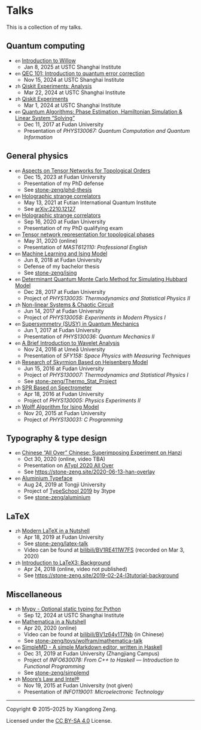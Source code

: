 # Talks

This is a collection of my talks.

## Quantum computing

- `en` [Introduction to Willow](/PDF/2025-01-08-willow.pdf)
  - Jan 8, 2025 at USTC Shanghai Institute
- `en` [QEC 101: Introduction to quantum error correction](/PDF/2024-11-15-qec-101.pdf)
  - Nov 15, 2024 at USTC Shanghai Institute
- `zh` [Qiskit Experiments: Analysis](/PDF/2024-03-22-qiskit-experiments-analysis.pdf)
  - Mar 22, 2024 at USTC Shanghai Institute
- `zh` [Qiskit Experiments](/PDF/2024-03-01-qiskit-experiments.pdf)
  - Mar 1, 2024 at USTC Shanghai Institute
- `en` [Quantum Algorithms: Phase Estimation, Hamiltonian Simulation & Linear System “Solving”](/PDF/2017-12-11-quantum-algorithms.pdf)
  - Dec 11, 2017 at Fudan University
  - Presentation of *PHYS130067: Quantum Computation and Quantum Information*

## General physics

- `en` [Aspects on Tensor Networks for Topological Orders](/PDF/2023-12-15-tn-for-topological-orders.pdf)
  - Dec 15, 2023 at Fudan University
  - Presentation of my PhD defense
  - See [stone-zeng/phd-thesis](https://github.com/stone-zeng/phd-thesis)
- `en` [Holographic strange correlators](/PDF/2021-05-13-holographic-sc.pdf)
  - May 13, 2021 at Futian International Quantum Institute
  - See [arXiv:2210.12127](https://arxiv.org/abs/2210.12127)
- `en` [Holographic strange correlators](/PDF/2020-09-16-holographic-sc.pdf)
  - Sep 16, 2020 at Fudan University
  - Presentation of my PhD qualifying exam
- `en` [Tensor network representation for topological phases](/PDF/2020-05-31-tn-for-topological-phases.pdf)
  - May 31, 2020 (online)
  - Presentation of *MAST612110: Professional English*
- `en` [Machine Learning and Ising Model](/PDF/2018-06-08-ising-ml.pdf)
  - Jun 8, 2018 at Fudan University
  - Defense of my bachelor thesis
  - See [stone-zeng/ising](https://github.com/stone-zeng/ising)
- `en` [Determinant Quantum Monte Carlo Method for Simulating Hubbard Model](/PDF/2017-12-28-dqmc.pdf)
  - Dec 28, 2017 at Fudan University
  - Project of *PHYS130035: Thermodynamics and Statistical Physics II*
- `zh` [Non-linear Systems & Chaotic Circuit](/PDF/2017-06-14-non-linear-systems.pdf)
  - Jun 14, 2017 at Fudan University
  - Project of *PHYS130058: Experiments in Modern Physics I*
- `en` [Supersymmetry (SUSY) in Quantum Mechanics](/PDF/2017-06-01-supersymmetry.pdf)
  - Jun 1, 2017 at Fudan University
  - Presentation of *PHYS130036: Quantum Mechanics II*
- `en` [A Brief Introduction to Wavelet Analysis](/PDF/2016-11-24-wavelet-analysis.pdf)
  - Nov 24, 2016 at Umeå University
  - Presentation of *5FY158: Space Physics with Measuring Techniques*
- `zh` [Research of Skyrmion Based on Heisenberg Model](/PDF/2016-06-15-skyrmion.pdf)
  - Jun 15, 2016 at Fudan University
  - Project of *PHYS130007: Thermodynamics and Statistical Physics I*
  - See [stone-zeng/Thermo_Stat_Project](https://github.com/stone-zeng/Thermo_Stat_Project)
- `zh` [SPR Based on Spectrometer](/PDF/2016-04-18-spr.pdf)
  - Apr 18, 2016 at Fudan University
  - Project of *PHYS130005: Physics Experiments II*
- `zh` [Wolff Algorithm for Ising Model](/PDF/2015-11-20-ising-wolff.pdf)
  - Nov 20, 2015 at Fudan University
  - Project of *PHYS130031: C Programming*

## Typography & type design

- `en` [Chinese “All Over” Chinese: Superimposing Experiment on Hanzi](/PDF/2020-10-30-chinese-all-over-chinese.pdf)
  - Oct 30, 2020 (online, video TBA)
  - Presentation on [ATypI 2020 All Over](https://www.atypi.org/conferences/all-over-2020)
  - See <https://stone-zeng.site/2020-06-13-han-overlay>
- `en` [Aluminium Typeface](/PDF/2019-08-24-aluminium-typeface.pdf)
  - Aug 24, 2019 at Tongji University
  - Project of [TypeSchool 2019](https://3type.cn/events/typeschool_1908_latin) by 3type
  - See [stone-zeng/aluminium](https://github.com/stone-zeng/aluminium)

## LaTeX

- `zh` [Modern LaTeX in a Nutshell](/PDF/2019-04-18-latex-talk.pdf)
  - Apr 18, 2019 at Fudan University
  - See [stone-zeng/latex-talk](https://github.com/stone-zeng/latex-talk)
  - Video can be found at [bilibili/BV1RE411W7FS](https://www.bilibili.com/video/BV1RE411W7FS) (recorded on Mar 3, 2020)
- `zh` [Introduction to LaTeX3: Background](/PDF/2018-04-24-l3talk-background.pdf)
  - Apr 24, 2018 (online, video not published)
  - See <https://stone-zeng.site/2019-02-24-l3tutorial-background>

## Miscellaneous

- `zh` [Mypy - Optional static typing for Python](/PDF/2024-09-12-mypy.pdf)
  - Sep 12, 2024 at USTC Shanghai Institute
- `en` [Mathematica in a Nutshell](/PDF/2020-04-20-mathematica-talk.pdf)
  - Apr 20, 2020 (online)
  - Video can be found at [bilibili/BV1z64y1T7Nb](https://www.bilibili.com/video/BV1z64y1T7Nb) (in Chinese)
  - See [stone-zeng/toys/wolfram/mathematica-talk](https://github.com/stone-zeng/toys/tree/master/wolfram/mathematica-talk)
- `en` [SimpleMD - A simple Markdown editor, written in Haskell](/PDF/2019-12-31-simplemd.pdf)
  - Dec 31, 2019 at Fudan University (Zhangjiang Campus)
  - Project of *INFO630078: From C++ to Haskell — Introduction to Functional Programming*
  - See [stone-zeng/simplemd](https://github.com/stone-zeng/simplemd)
- `zh` [Moore’s Law and Intel®](/PDF/2015-11-19-moore-law-intel.pdf)
  - Nov 19, 2015 at Fudan University (not given)
  - Presentation of *INFO119001: Microelectronic Technology*

---

Copyright &copy; 2015&ndash;2025 by Xiangdong Zeng.

Licensed under the [CC BY-SA 4.0](LICENSE) License.
